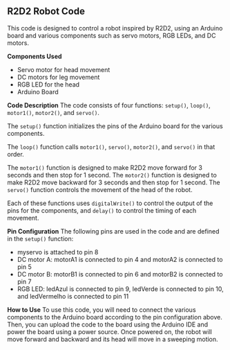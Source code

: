 ## R2D2 Robot Code

This code is designed to control a robot inspired by R2D2, using an Arduino board and various components such as servo motors, RGB LEDs, and DC motors.

**Components Used**
- Servo motor for head movement
- DC motors for leg movement
- RGB LED for the head
- Arduino Board

**Code Description**
The code consists of four functions: `setup()`, `loop()`, `motor1()`, `motor2()`, and `servo()`.

The `setup()` function initializes the pins of the Arduino board for the various components.

The `loop()` function calls `motor1()`, `servo()`, `motor2()`, and `servo()` in that order.

The `motor1()` function is designed to make R2D2 move forward for 3 seconds and then stop for 1 second. The `motor2()` function is designed to make R2D2 move backward for 3 seconds and then stop for 1 second. The `servo()` function controls the movement of the head of the robot.

Each of these functions uses `digitalWrite()` to control the output of the pins for the components, and `delay()` to control the timing of each movement.

**Pin Configuration**
The following pins are used in the code and are defined in the `setup()` function:

- myservo is attached to pin 8
- DC motor A: motorA1 is connected to pin 4 and motorA2 is connected to pin 5
- DC motor B: motorB1 is connected to pin 6 and motorB2 is connected to pin 7
- RGB LED: ledAzul is connected to pin 9, ledVerde is connected to pin 10, and ledVermelho is connected to pin 11

**How to Use**
To use this code, you will need to connect the various components to the Arduino board according to the pin configuration above. Then, you can upload the code to the board using the Arduino IDE and power the board using a power source. Once powered on, the robot will move forward and backward and its head will move in a sweeping motion.
